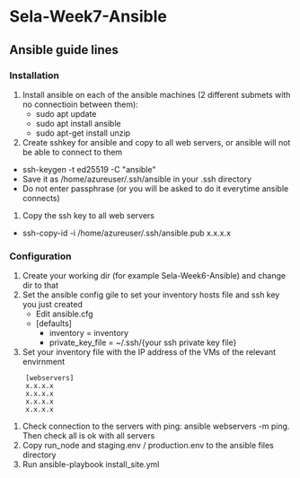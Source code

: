 # Sela-Week7-Ansible
## Ansible guide lines
### Installation
1. Install ansible on each of the ansible machines (2 different submets with no connectioin between them):
    - sudo apt update
    - sudo apt install ansible
    - sudo apt-get install unzip
1. Create sshkey for ansible and copy to all web servers, or ansible will not be able to connect to them
  - ssh-keygen -t ed25519 -C "ansible"
  - Save it as /home/azureuser/.ssh/ansible in your .ssh directory 
  - Do not enter passphrase (or you will be asked to do it everytime ansible connects)
1. Copy the ssh key to all web servers
  - ssh-copy-id -i /home/azureuser/.ssh/ansible.pub x.x.x.x
### Configuration
1. Create your working dir (for example Sela-Week6-Ansible) and change dir to that
1. Set the ansible config gile to set your inventory hosts file and ssh key you just created
    - Edit ansible.cfg
	- [defaults]
        - inventory = inventory
        - private_key_file = ~/.ssh/{your ssh private key file}
1. Set your inventory file with the IP address of the VMs of the relevant envirnment
```
    [webservers]
    x.x.x.x
    x.x.x.x
    x.x.x.x
    x.x.x.x
```

1. Check connection to the servers with ping: ansible webservers -m ping. Then check all is ok with all servers
1. Copy run_node and staging.env / production.env to the ansible files directory
1. Run ansible-playbook install_site.yml 

